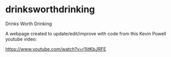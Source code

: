 # drinksworthdrinking
Drinks Worth Drinking



A webpage created to update/edit/improve with code from this Kevin Powell youtube video:

https://www.youtube.com/watch?v=r1IitKbJRFE
